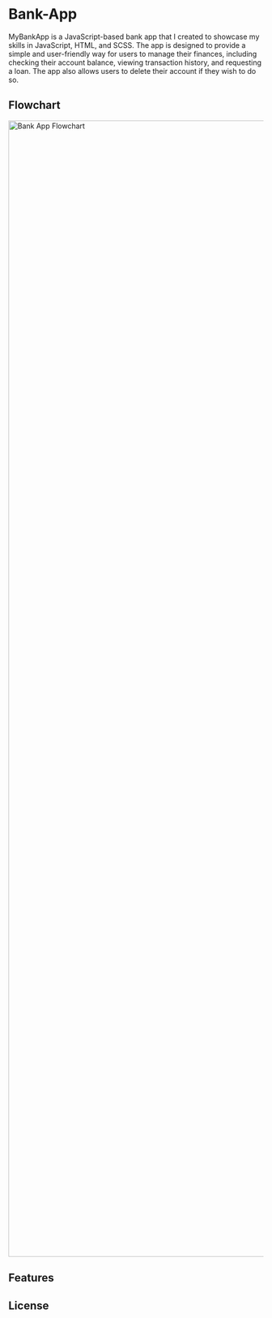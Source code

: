 # Bank-App
MyBankApp is a JavaScript-based bank app that I created to showcase my skills in JavaScript, HTML, and SCSS. The app is designed to provide a simple and user-friendly way for users to manage their finances, including checking their account balance, viewing transaction history, and requesting a loan. The app also allows users to delete their account if they wish to do so.

## Flowchart

<img width="2240" alt="Bank App Flowchart" src="https://user-images.githubusercontent.com/113769418/227743051-a395aee7-7643-4b24-9c9a-90dac223ad38.png">


## Features


## License
